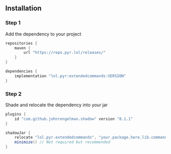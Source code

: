 ## Installation
### Step 1
Add the dependency to your project

```groovy
repositories {
    maven {
        url "https://repo.pyr.lol/releases/"
    }
}

dependencies {
    implementation "lol.pyr:extendedcommands:VERSION"
}
```

### Step 2
Shade and relocate the dependency into your jar

```groovy
plugins {
    id "com.github.johnrengelman.shadow" version "8.1.1"
}

shadowJar {
    relocate "lol.pyr.extendedcommands", "your.package.here.lib.command"
    minimize() // Not required but recommended
}
```

